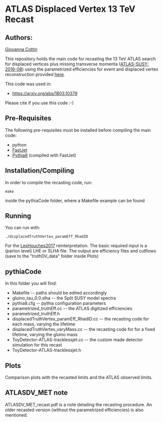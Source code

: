 # ATLAS Displaced Vertex 13 TeV Recast #

## Authors: ##
[Giovanna Cottin](mailto:gfcottin@gmail.com)

This repository holds the main code for recasting the 13 TeV ATLAS search for displaced vertices
plus missing transverse momenta ([ATLAS-SUSY-2016-08](https://atlas.web.cern.ch/Atlas/GROUPS/PHYSICS/PAPERS/SUSY-2016-08/))
using the parametrized efficiencies for event and displaced vertex reconstruction provided [here](https://atlas.web.cern.ch/Atlas/GROUPS/PHYSICS/PAPERS/SUSY-2016-08/hepdata_info.pdf).

This code was used in:

* https://arxiv.org/abs/1803.10379

Please cite if you use this code :-)

## Pre-Requisites ##

The following pre-requisites must be installed before compiling the main code:

  * python
  * [FastJet](http://fastjet.fr/)
  * [Pythia8](http://home.thep.lu.se/~torbjorn/pythia8) (compiled with FastJet)

## Installation/Compiling ##

In order to compile the recasting code, run:

```
make 
```

inside the pythiaCode folder, where a Makefile example can be found

## Running ##

You can run with:

```
./displacedTruthVertex_paramEff_RhadID
```
For the [LesHouches2017](https://arxiv.org/abs/1803.10379) reinterpretation. 
The basic required input is a (parton level) LHE or SLHA file.
The output are efficiency files and cutflows (save to the "truthDV_data" folder inside Plots)

## pythiaCode ##

In this folder you will find:

* Makefile -- paths should be edited accordingly      
* gluino_tau_0.0.slha -- the Split SUSY model spectra          
* pythia8.cfg -- pythia configuration parameters     
* parametrized_truthEff.cc -- the ATLAS digitized efficiencies
* parametrized_truthEff.h  
* displacedTruthVertex_paramEff_RhadID.cc -- the recasting code for each mass, varying the lifetime
* displacedTruthVertex_varyMass.cc -- the recasting code for for a fixed lifetime, varying the gluino mass 
* ToyDetector-ATLAS-tracklessjet.cc -- the custom made detector simulation for this recast
* ToyDetector-ATLAS-tracklessjet.h 

## Plots ##

Comparison plots with the recasted limits and the ATLAS observed limits.

## ATLASDV_MET note ##

ATLASDV_MET_recast.pdf is a note detailing the recasting procedure. An older recasted version (without the parametrized efficiencies) is also mentioned. 